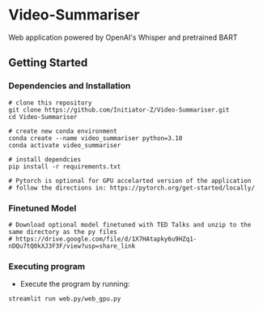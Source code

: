 # Video-Summariser
Web application powered by OpenAI's Whisper and pretrained BART

## Getting Started

### Dependencies and Installation

```
# clone this repository
git clone https://github.com/Initiator-Z/Video-Summariser.git
cd Video-Summariser

# create new conda environment
conda create --name video_summariser python=3.10
conda activate video_summariser

# install dependcies
pip install -r requirements.txt

# Pytorch is optional for GPU accelarted version of the application
# follow the directions in: https://pytorch.org/get-started/locally/
```

### Finetuned Model
```
# Download optional model finetuned with TED Talks and unzip to the same directory as the py files
# https://drive.google.com/file/d/1X7HAtapky6u9HZq1-nDQu7tQ0kXJ3F3F/view?usp=share_link
```

### Executing program

* Execute the program by running:
```
streamlit run web.py/web_gpu.py
```



